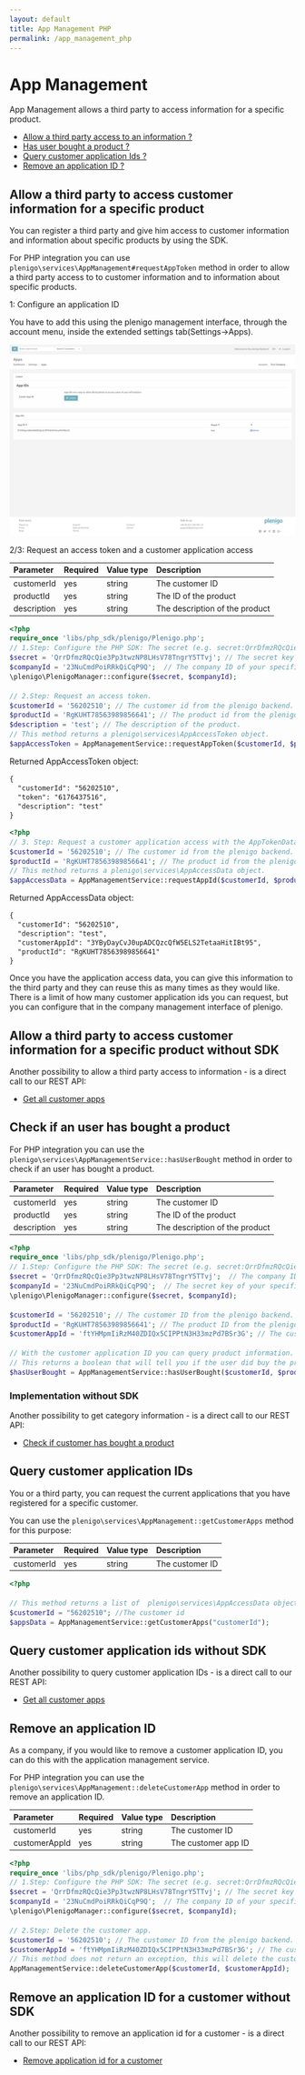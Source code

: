 ```yaml
---
layout: default
title: App Management PHP
permalink: /app_management_php
---
```

# App Management

App Management allows a third party to access information for a specific product.

* [Allow a third party access to an information ?](https:/plenigo.github.io/app_management#allow-a-third-party-to-access-customer-information-for-a-specific-product)
* [Has user bought a product ?](https://plenigo.github.io/app_management#check-if-an-user-has-bought-a-product)
* [Query customer application Ids ?](https://plenigo.github.io/app_management#query-customer-application-ids)
* [Remove an application ID ?](https://plenigo.github.io/app_management#remove-an-application-id-for-a-customer)

## Allow a third party to access customer information for a specific product

You can register a third party and give him access to customer information and information about specific products by using the SDK.


For PHP integration you can use `plenigo\services\AppManagement#requestAppToken`  method in order to allow a third party access to to customer information and to information about specific products.


1: Configure an application ID

You have to add this using the plenigo management interface, through the account menu, inside the extended settings tab(Settings->Apps).

![Configure an application ID ](/assets/images/ci/app_id.png)

2/3:  Request an access token and a customer application access

|Parameter|Required|Value type|Description|
|:--------|:-------|:---------|:----------|
| customerId     | yes     | string         | The customer ID |
| productId     | yes     | string         | The ID of the product |
| description     | yes     | string         | The description of the product |

```php
<?php
require_once 'libs/php_sdk/plenigo/Plenigo.php';
// 1.Step: Configure the PHP SDK: The secret (e.g. secret:QrrDfmzRQcQie3Pp3twzNP8LHsV78TngrY5TTvj) and the company ID (e.g.:23NuCmdPoiRRkQiCqP9Q).
$secret = 'QrrDfmzRQcQie3Pp3twzNP8LHsV78TngrY5TTvj'; // The secret key of your specific company from the plenigo backend.
$companyId = '23NuCmdPoiRRkQiCqP9Q';  // The company ID of your specific company from the plenigo backend.
\plenigo\PlenigoManager::configure($secret, $companyId);

// 2.Step: Request an access token.
$customerId = '56202510'; // The customer id from the plenigo backend.
$productId = 'RgKUHT78563989856641'; // The product id from the plenigo backend.
$description = 'test'; // The description of the product.
// This method returns a plenigo\services\AppAccessToken object.
$appAccessToken = AppManagementService::requestAppToken($customerId, $productId , $description);
```

Returned AppAccessToken object:
```text
{
  "customerId": "56202510",
  "token": "6176437516",
  "description": "test"
}
```

```php
<?php
// 3. Step: Request a customer application access with the AppTokenData object.
$customerId = '56202510'; // The customer id from the plenigo backend. 
$productId = 'RgKUHT78563989856641'; // The product id from the plenigo backend.
// This method returns a plenigo\services\AppAccessData object.
$appAccessData = AppManagementService::requestAppId($customerId, $productId);
```

Returned AppAccessData object:

```text
{
  "customerId": "56202510",
  "description": "test",
  "customerAppId": "3YByDayCvJ0upADCQzcQfW5ELS2TetaaHitIBt95",
  "productId": "RgKUHT78563989856641"
}
```
Once you have the application access data, you can give this information to the third party and they can reuse this as many times as they would like.
There is a limit of how many customer application ids you can request, but you can configure that in the company management interface of plenigo.

## Allow a third party to access customer information for a specific product without SDK

Another possibility to allow a third party access to information - is a direct call to our REST API:

* [Get all customer apps](https://api.plenigo.com/#!/app_management/getCustomerApps)

## Check if an user has bought a product 


For PHP integration you can use the `plenigo\services\AppManagementService::hasUserBought` method in order to check if an user has bought a product.

|Parameter|Required|Value type|Description|
|:--------|:-------|:---------|:----------|
| customerId     | yes     | string         | The customer ID |
| productId     | yes     | string         | The ID of the product |
| description     | yes     | string         |The description of the product |

```php
<?php
require_once 'libs/php_sdk/plenigo/Plenigo.php';
// 1.Step: Configure the PHP SDK: The secret (e.g. secret:QrrDfmzRQcQie3Pp3twzNP8LHsV78TngrY5TTvj) and the company ID (e.g.:23NuCmdPoiRRkQiCqP9Q).
$secret = 'QrrDfmzRQcQie3Pp3twzNP8LHsV78TngrY5TTvj';  // The company ID of your specific company from the plenigo backend.
$companyId = '23NuCmdPoiRRkQiCqP9Q';  // The secret key of your specific company from the plenigo backend.
\plenigo\PlenigoManager::configure($secret, $companyId);

$customerId = '56202510'; // The customer ID from the plenigo backend.
$productId = 'RgKUHT78563989856641'; // The product ID from the plenigo backend.
$customerAppId = 'ftYHMpmIiRzM40ZDIQx5CIPPtN3H33mzPd7BSr3G'; // The customer app ID.

// With the customer application ID you can query product information.
// This returns a boolean that will tell you if the user did buy the product(true) or not(false).
$hasUserBought = AppManagementService::hasUserBought($customerId, $productId, $customerAppId);
```
### Implementation without SDK

Another possibility to get category information - is a direct call to our REST API:

* [Check if customer has bought a product ](https://api.plenigo.com/#!/app_management/verifyCustomerAppAccess)

## Query customer application IDs 

You or a third party, you can request the current applications that you have registered for a specific customer.

You can use the `plenigo\services\AppManagement::getCustomerApps` method for this purpose:

|Parameter|Required|Value type|Description|
|:--------|:-------|:---------|:----------|
| customerId     | yes     | string         | The customer ID |

```php
<?php

// This method returns a list of  plenigo\services\AppAccessData objects 
$customerId = "56202510"; //The customer id 
$appsData = AppManagementService::getCustomerApps("customerId");
```

## Query customer application ids without SDK

Another possibility to query customer application IDs - is a direct call to our REST API:

* [Get all customer apps](https://api.plenigo.com/#!/app_management/verifyCustomerAppAccess)

## Remove an application ID

As a company, if you would like to remove a customer application ID, you can do this with the application management service.


For PHP integration you can use the `plenigo\services\AppManagement::deleteCustomerApp` method in order to remove an application ID.

|Parameter|Required|Value type|Description|
|:--------|:-------|:---------|:----------|
| customerId     | yes     | string         | The customer ID |
| customerAppId     | yes     | string         | The customer app ID |

```php
<?php
require_once 'libs/php_sdk/plenigo/Plenigo.php';
// 1.Step: Configure the PHP SDK: The secret (e.g. secret:QrrDfmzRQcQie3Pp3twzNP8LHsV78TngrY5TTvj) and the company ID (e.g.:23NuCmdPoiRRkQiCqP9Q).
$secret = 'QrrDfmzRQcQie3Pp3twzNP8LHsV78TngrY5TTvj'; // The secret key of your specific company from the plenigo backend.
$companyId = '23NuCmdPoiRRkQiCqP9Q';  // The company ID of your specific company from the plenigo backend.
\plenigo\PlenigoManager::configure($secret, $companyId);

// 2.Step: Delete the customer app.
$customerId = '56202510'; // The customer ID from the plenigo backend.
$customerAppId = 'ftYHMpmIiRzM40ZDIQx5CIPPtN3H33mzPd7BSr3G'; // The customer app ID.
// This method does not return an exception, this will delete the customer app id for the specific customer.
AppManagementService::deleteCustomerApp($customerId, $customerAppId);
```
## Remove an application ID for a customer without SDK

Another possibility to remove an application id for a customer - is a direct call to our REST API:

* [Remove application id for a customer](https://api.plenigo.com/#!/app_management/verifyCustomerAppAccess)